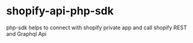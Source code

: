 # shopify-api-php-sdk
php-sdk helps to connect with shopify private app and call shopify REST and Graphql Api
